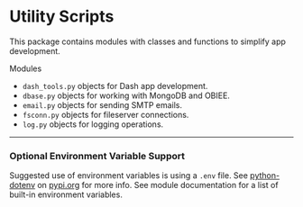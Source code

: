 <h1>Utility Scripts</h1>

<div>
<p>This package contains modules with classes and functions to simplify app development.</p>
</div>

<div>Modules
  <ul>
    <li><code>dash_tools.py</code> objects for Dash app development.</li>
    <li><code>dbase.py</code> objects for working with MongoDB and OBIEE.</li>
    <li><code>email.py</code> objects for sending SMTP emails.</li>
    <li><code>fsconn.py</code> objects for fileserver connections.</li>
    <li><code>log.py</code> objects for logging operations.</li>
  </ul>
</div>
<hr>

<div>
<h3>Optional Environment Variable Support</h3>
<p>Suggested use of environment variables is using a <code>.env</code> file. See 
<a href="https://pypi.org/project/python-dotenv/">python-dotenv</a> on <a href="pypi.org">pypi.org</a> for more info. 
See module documentation for a list of built-in environment variables.</p>
</div>
